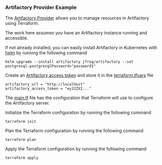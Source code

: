 ### Artifactory Provider Example
The [Artifactory Provider](https://github.com/jfrog/terraform-provider-artifactory) allows you to manage resources in Artifactory using Terraform.

The work here assumes you have an Artifactory instance running and accessible.

If not already installed, you can easily install Artifactory in Kubernetes with [helm](https://helm.sh) by running the following command
```shell
helm upgrade --install artifactory jfrog/artifactory --set postgresql.postgresqlPassword="password1"
```

Create an [Artifactory access token](https://jfrog.com/help/r/how-to-generate-an-access-token-video/artifactory-creating-access-tokens-in-artifactory) and store it in the [terraform.tfvars](terraform.tfvars) file
```text
artifactory_url = "http://localhost"
artifactory_access_token = "eyJ2ZXI..."
```

The [main.tf](main.tf) file has the configuration that Terraform will use to configure the Artifactory server.

Initialize the Terraform configuration by running the following command
```shell
terraform init
```

Plan the Terraform configuration by running the following command
```shell
terraform plan
```

Apply the Terraform configuration by running the following command
```shell
terraform apply
```
